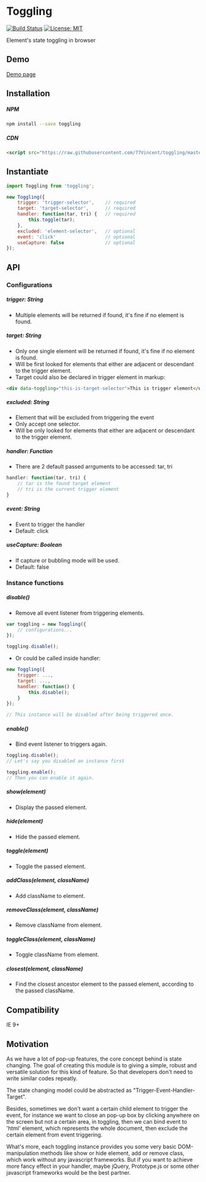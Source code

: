# Toggling

[![Build Status](https://travis-ci.org/77Vincent/toggling.svg?branch=master)](https://travis-ci.org/77Vincent/toggling)
[![License: MIT](https://img.shields.io/badge/License-MIT-yellow.svg)](https://opensource.org/licenses/MIT)

Element's state toggling in browser

## Demo
<a href="http://www.77webtech.com/toggling/">Demo page</a>

## Installation
##### NPM

```sh
npm install --save toggling
```

##### CDN

```html
<script src="https://raw.githubusercontent.com/77Vincent/toggling/master/toggling.min.js"></script>
```

## Instantiate

```js
import Toggling from 'toggling';

new Toggling({
    trigger: 'trigger-selector',    // required
    target: 'target-selector',      // required
    handler: function(tar, tri) {   // required
        this.toggle(tar);
    },
    excluded: 'element-selector',   // optional
    event: 'click'                  // optional
    useCapture: false               // optional
});
```

## API

### Configurations
##### trigger: String
* Multiple elements will be returned if found, it's fine if no element is found.

##### target: String
* Only one single element will be returned if found, it's fine if no element is found.
* Will be first looked for elements that either are adjacent or descendant to the trigger element.
* Target could also be declared in trigger element in markup:

```html
<div data-toggling="this-is-target-selector">This is trigger element</div>
```

##### excluded: String
* Element that will be excluded from triggering the event
* Only accept one selector.
* Will be only looked for elements that either are adjacent or descendant to the trigger element.

##### handler: Function
* There are 2 default passed arrguments to be accessed: tar, tri

```js
handler: function(tar, tri) {
    // tar is the found target element
    // tri is the current trigger element
}
```

##### event: String
* Event to trigger the handler
* Default: click

##### useCapture: Boolean
* If capture or bubbling mode will be used.
* Default: false

### Instance functions
##### disable()
* Remove all event listener from triggering elements.

```js
var toggling = new Toggling({
    // configurations...
});

toggling.disable();
```

* Or could be called inside handler:

```js
new Toggling({
    trigger: ...,
    target: ...,
    handler: function() {
        this.disable();
    }
});

// This instance will be disabled after being triggered once.
```

##### enable()
* Bind event listener to triggers again.

```js
toggling.disable();
// Let's say you disabled an instance first

toggling.enable();
// Then you can enable it again.
```

##### show(element)
* Display the passed element.

##### hide(element)
* Hide the passed element.

##### toggle(element)
* Toggle the passed element.

##### addClass(element, className)
* Add className to element.

##### removeClass(element, className)
* Remove className from element.

##### toggleClass(element, className)
* Toggle className from element.

##### closest(element, className)
* Find the closest ancestor element to the passed element, according to the passed className.

## Compatibility
IE 9+

## Motivation
As we have a lot of pop-up features, the core concept behind is state changing. The goal of creating this module is to giving a simple, robust and versatile solution for this kind of feature. So that developers don't need to write similar codes repeatly.

The state changing model could be abstracted as "Trigger-Event-Handler-Target".

Besides, sometimes we don't want a certain child element to trigger the event, for instance we want to close an pop-up box by clicking anywhere on the screen but not a certain area, in toggling, then we can bind event to 'html' element, which represents the whole document, then exclude the certain element from event triggering.

What's more, each toggling instance provides you some very basic DOM-manipulation methods like show or hide element, add or remove class, which work without any javascript frameworks. But if you want to achieve more fancy effect in your handler, maybe jQuery, Prototype.js or some other javascript frameworks would be the best partner.
